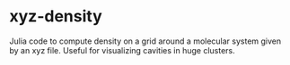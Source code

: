 # xyz-density
Julia code to compute density on a grid around a molecular system given by an xyz file. Useful for visualizing cavities in huge clusters.
